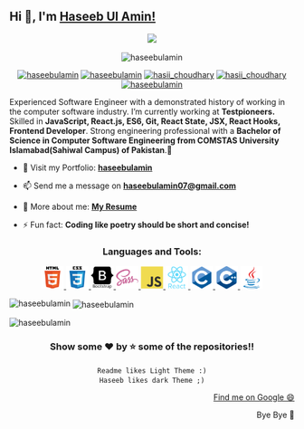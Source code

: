 ## Hi 👋, I'm [Haseeb Ul Amin!](https://haseebulamin.netlify.app/) 
<!-- HeadLine !-->
<p align="center">
<img src="https://readme-typing-svg.herokuapp.com?font=Algerians&color=FF3A61&width=500&lines=I+am+a+Frontend+Developer...."> </p>
<p align="center"> <img src="https://komarev.com/ghpvc/?username=haseebulamin&label=Profile%20views&color=0e75b6&style=flat" alt="haseebulamin" /> </p>

<p align="center"> 
  <a href="https://linkedin.com/in/haseebulamin" target='_blank'><img src="https://img.shields.io/twitter/follow/haseebulamin?logo=linkedin&style=for-the-badge" alt="haseebulamin"  /></a>
  <a href="https://github.com/haseebulamin" target='_blank'><img src="https://img.shields.io/twitter/follow/haseebulamin?logo=github&style=for-the-badge" alt="haseebulamin"  /></a>
<a href="https://twitter.com/hasii_choudhary" target='_blank'><img src="https://img.shields.io/twitter/follow/hasii_choudhary?logo=twitter&style=for-the-badge" alt="hasii_choudhary"  /></a> 
<a href="https://instagram.com/hasii_choudhary" target='_blank'><img src="https://img.shields.io/twitter/follow/hasii_choudhary?logo=instagram&style=for-the-badge" alt="hasii_choudhary"  /></a> 
<a href="https://fb.com/https://www.facebook.com/profile.php?id=100051461030832" target='_blank'><img src="https://img.shields.io/twitter/follow/haseebulamin?logo=facebook&style=for-the-badge" alt="haseebulamin" /></a> 
</p>

Experienced Software Engineer with a demonstrated history of working in the computer software industry. I’m currently working at **Testpioneers.** Skilled in **JavaScript, React.js, ES6, Git, React State, JSX, React Hooks, Frontend Developer**. Strong engineering professional with a **Bachelor of Science in Computer Software Engineering from COMSTAS University Islamabad(Sahiwal Campus) of Pakistan**.🖤

- 📍 Visit my Portfolio: <a href="https://haseebulamin.netlify.app" target="_blank" rel="noreferrer" color="white"> **haseebulamin** </a>

- 📫 Send me a message on **haseebulamin07@gmail.com**

- 📄 More about me:  <a href="https://drive.google.com/file/d/1URF70eSYBImhjz0kM2muLwqdcE3WUIcF/view?usp=sharing" target="_blank" rel="noreferrer" color="white"> **My Resume** </a>

- ⚡ Fun fact: **Coding like poetry should be short and concise!**

<h3 align="center">Languages and Tools:</h3>
<p align="center">  
<a href="https://www.w3.org/html/" target="_blank" rel="noreferrer"> <img src="https://raw.githubusercontent.com/devicons/devicon/master/icons/html5/html5-original-wordmark.svg" alt="html5" width="40" height="40"/> </a> 
<a href="https://www.w3schools.com/css/" target="_blank" rel="noreferrer"> <img src="https://raw.githubusercontent.com/devicons/devicon/master/icons/css3/css3-original-wordmark.svg" alt="css3" width="40" height="40"/> </a> 
<a href="https://getbootstrap.com" target="_blank" rel="noreferrer"> <img src="https://raw.githubusercontent.com/devicons/devicon/master/icons/bootstrap/bootstrap-plain-wordmark.svg" alt="bootstrap" width="40" height="40"/> </a>
<a href="https://sass-lang.com" target="_blank" rel="noreferrer"> <img src="https://raw.githubusercontent.com/devicons/devicon/master/icons/sass/sass-original.svg" alt="sass" width="40" height="40"/> </a> 
<a href="https://developer.mozilla.org/en-US/docs/Web/JavaScript" target="_blank" rel="noreferrer"> <img src="https://raw.githubusercontent.com/devicons/devicon/master/icons/javascript/javascript-original.svg" alt="javascript" width="40" height="40"/> </a>
<a href="https://reactjs.org/" target="_blank" rel="noreferrer"> <img src="https://raw.githubusercontent.com/devicons/devicon/master/icons/react/react-original-wordmark.svg" alt="react" width="40" height="40"/> </a> 
<a href="https://www.cprogramming.com/" target="_blank" rel="noreferrer"> <img src="https://raw.githubusercontent.com/devicons/devicon/master/icons/c/c-original.svg" alt="c" width="40" height="40"/> </a> <a href="https://www.w3schools.com/cpp/" target="_blank" rel="noreferrer"> <img src="https://raw.githubusercontent.com/devicons/devicon/master/icons/cplusplus/cplusplus-original.svg" alt="cplusplus" width="40" height="40"/> </a> 
<a href="https://www.java.com" target="_blank" rel="noreferrer"> <img src="https://raw.githubusercontent.com/devicons/devicon/master/icons/java/java-original.svg" alt="java" width="40" height="40"/> </a> 
</p>

<p><img align="left" src="https://github-readme-stats.vercel.app/api/top-langs?username=haseebulamin&show_icons=true&locale=en&layout=compact&theme=dark" alt="haseebulamin" /></p>

<p>&nbsp;<img align="center" src="https://github-readme-stats.vercel.app/api?username=haseebulamin&show_icons=true&locale=en&theme=dark" alt="haseebulamin" /></p>

<p><img align="center" src="https://github-readme-streak-stats.herokuapp.com/?user=haseebulamin&theme=dark" alt="haseebulamin" /></p>

<div align="center">

<span align="center">

### Show some ❤️ by ⭐️ some of the repositories!!
</span>


`Readme likes Light Theme :)`
</br>
`Haseeb likes dark Theme ;)`

<div align="right">
    <a href="https://www.google.com/search?q=haseeb+ul+amin&oq=Haseeb+Ul+Amin&gs_lcrp=EgZjaHJvbWUqDAgAECMYJxiABBiKBTIMCAAQIxgnGIAEGIoFMgYIARBFGDwyBggCEEUYPDIGCAMQRRg80gEINTE2OGowajeoAgCwAgA&sourceid=chrome&ie=UTF-8"> Find me on Google 😄</a>
    <p>Bye Bye 💜 </p>
</div>


</div>
